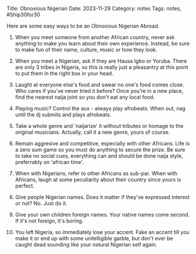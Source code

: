 Title: Obnoxious Nigerian
Date: 2023-11-29
Category: notes
Tags: notes, #Ship30for30

Here are some easy ways to be an Obnoxious Nigerian Abroad.

1. When you meet someone from another African country, never ask anything to make you learn about their own experience. Instead, be sure to make fun of their name, culture, music or how they look.

2. When you meet a Nigerian, ask if they are Hausa Igbo or Yoruba. There are only 3 tribes in Nigeria, so this is really just a pleasantry at this point to put them in the right box in your head.

3. Laught at everyone else's food and swear no one's food comes close. Who cares if you've never tried it before? Once you're in a new place, find the nearest naija joint so you don't eat any local food.

4. Playing music? Control the aux - always play afrobeats. When out, nag until the dj submits and plays afrobeats.

5. Take a whole genre and 'naijarize' it without tributes or homage to the original musicians. Actually, call it a new genre, yours of course. 

6. Remain aggresive and competitive, especially with other Africans. Life is a zero sum game so you must do anything to secure the prize. Be sure to take no social cues, everything can and should be done naija style, preferrably on 'african time'.

7. When with Nigerians, refer to other Africans as sub-par. When with Africans, laugh at some peculiarity about their country since yours is perfect.

8. Give people Nigerian names. Does it matter if they've expressed interest or not? No. Just do it.

9. Give your own children foreign names. Your native names come second. If it's not foreign, it's boring.

10. You left Nigeria, so immediately lose your accent. Fake an accent till you make it or end up with some unitelligible garble, but don't ever be caught dead sounding like your natural Nigerian self again. 

